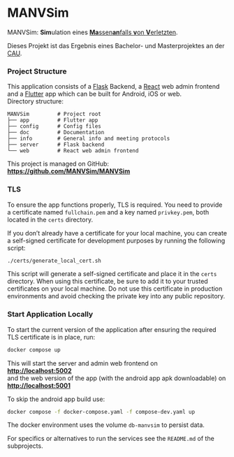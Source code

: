 # MANVSim

MANVSim: **Sim**ulation eines [**Ma**ssen**an**falls **v**on **V**erletzten](https://de.wikipedia.org/wiki/Massenanfall_von_Verletzten).

Dieses Projekt ist das Ergebnis eines Bachelor- und Masterprojektes an der [CAU](https://www.uni-kiel.de).

### Project Structure

This application consists of a [Flask](https://flask.palletsprojects.com) Backend, a [React](https://react.dev/) web
admin frontend and a [Flutter](https://flutter.dev/) app which can be built for Android, iOS or web.  
Directory structure:

```
MANVSim         # Project root
├── app         # Flutter app
├── config      # Config files
├── doc         # Documentation
├── info        # General info and meeting protocols
├── server      # Flask backend
└── web         # React web admin frontend
```

This project is managed on GitHub:  
**<https://github.com/MANVSim/MANVSim>**

### TLS

To ensure the app functions properly, TLS is required.
You need to provide a certificate named `fullchain.pem` and a key named `privkey.pem`,
both located in the `certs` directory.

If you don’t already have a certificate for your local machine,
you can create a self-signed certificate for development purposes by running the following script:

```bash
./certs/generate_local_cert.sh
```

This script will generate a self-signed certificate and place it in the `certs` directory.
When using this certificate, be sure to add it to your trusted certificates on your local machine.
Do not use this certificate in production environments and avoid checking the private key into any public repository.

### Start Application Locally

To start the current version of the application after ensuring the required TLS certificate is in place, run:

```bash
docker compose up
```

This will start the server and admin web frontend on  
**<http://localhost:5002>**   
and the web version of the app (with the android app apk downloadable) on  
**<http://localhost:5001>**

To skip the android app build use:  
```bash
docker compose -f docker-compose.yaml -f compose-dev.yaml up
```

The docker environment uses the volume `db-manvsim` to persist data.

For specifics or alternatives to run the services see the `README.md` of the subprojects.